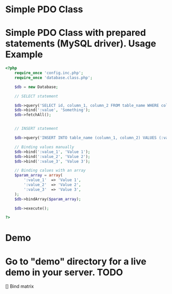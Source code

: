 Simple PDO Class
==============

Simple PDO Class with prepared statements (MySQL driver).
Usage Example
=============
```php
<?php
	require_once 'config.inc.php';
	require_once 'database.class.php';

	$db = new Database;

	// SELECT statement

	$db->query('SELECT id, column_1, column_2 FROM table_name WHERE column_3 = :value');
	$db->bind(':value', 'Something');
	$db->fetchAll();


	// INSERT statement

	$db->query('INSERT INTO table_name (column_1, column_2) VALUES (:value_1, :value_2, :value3)');

	// Binding values manually
	$db->bind(':value_1', 'Value 1');
	$db->bind(':value_2', 'Value 2');
	$db->bind(':value_3', 'Value 3');

	// Binding calues with an array
	$param_array = array(
		':value_1'	=> 'Value 1',
		':value_2'	=> 'Value 2',
		':value_3'	=> 'Value 3',
	);
	$db->bindArray($param_array);

	$db->execute();

?>
```
Demo
=============
Go to "demo" directory for a live demo in your server.
TODO
=============
[] Bind matrix
